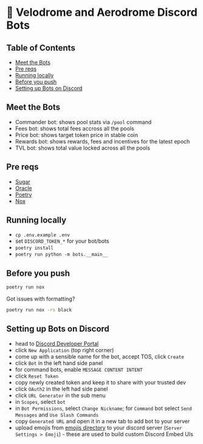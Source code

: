 # 🤖 Velodrome and Aerodrome Discord Bots

## Table of Contents

- [Meet the Bots](#meet-the-bots)
- [Pre reqs](#pre-reqs)
- [Running locally](#running-locally)
- [Before you push](#before-you-push)
- [Setting up Bots on Discord](#setting-up-bots-on-discord)

## Meet the Bots

- Commander bot: shows pool stats via `/pool` command
- Fees bot: shows total fees accross all the pools
- Price bot: shows target token price in stable coin
- Rewards bot: shows rewards, fees and incentives for the latest epoch
- TVL bot: shows total value locked across all the pools

## Pre reqs

- [Sugar](https://github.com/velodrome-finance/sugar)
- [Oracle](https://github.com/velodrome-finance/oracle)
- [Poetry](https://python-poetry.org/)
- [Nox](https://nox.thea.codes/en/stable/)

## Running locally

- `cp .env.example .env`
- set `DISCORD_TOKEN_*` for your bot/bots
- `poetry install`
- `poetry run python -m bots.__main__`

## Before you push

```bash
poetry run nox
```

Got issues with formatting?

```bash
poetry run nox -rs black
```

## Setting up Bots on Discord

- head to [Discord Developer Portal](https://discord.com/developers/applications)
- click `New Application` (top right corner)
- come up with a sensible name for the bot, accept TOS, click `Create`
- click `Bot` in the left hand side panel
- for command bots, enable `MESSAGE CONTENT INTENT`
- click `Reset Token`
- copy newly created token and keep it to share with your trusted dev
- click `OAuth2` in the left had side panel
- click `URL Generator` in the sub menu
- in `Scopes`, select `bot`
- in `Bot Permissions`, select `Change Nickname`; for `Command` bot select `Send Messages` and `Use Slash Commands`
- copy `Generated URL` and open it in a new tab to add bot to your server
- upload emojis from [emojis directory](https://github.com/velodrome-finance/bots/tree/main/emojis) to your discord server (`Server Settings > Emoji`) - these are used to build custom Discord Embed UIs
